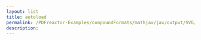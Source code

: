 ```yaml
---
layout: list
title: autoload
permalink: /PDFreactor-Examples/compoundFormats/mathjax/jax/output/SVG/autoload/
description: 
---
```





